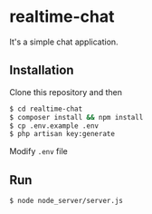 # realtime-chat
It's a simple chat application.

## Installation
Clone this repository and then

```bash
$ cd realtime-chat
$ composer install && npm install
$ cp .env.example .env
$ php artisan key:generate
```
Modify `.env` file  

## Run
```bash
$ node node_server/server.js
```
